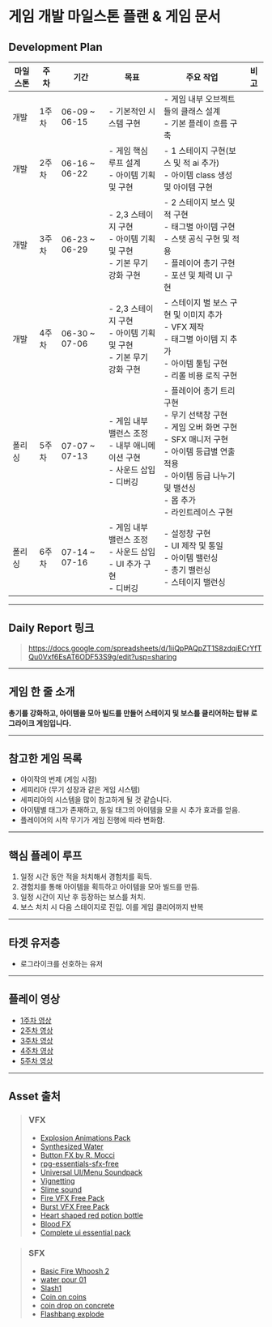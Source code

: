 
# 게임 개발 마일스톤 플랜 & 게임 문서

## Development Plan

| 마일스톤 | 주차 | 기간 | 목표 | 주요 작업 | 비고 |
|----------|------|-------|-------|------------|------|
| 개발 | 1주차 | 06-09 ~ 06-15 | - 기본적인 시스템 구현 | - 게임 내부 오브젝트들의 클래스 설계<br>- 기본 플레이 흐름 구축 |  |
| 개발 | 2주차 | 06-16 ~ 06-22 | - 게임 핵심 루프 설계<br>- 아이템 기획 및 구현 | - 1 스테이지 구현(보스 및 적 ai 추가)<br>- 아이템 class 생성 및 아이템 구현 |  |
| 개발 | 3주차 | 06-23 ~ 06-29 | - 2,3 스테이지 구현<br>- 아이템 기획 및 구현<br>- 기본 무기 강화 구현 | - 2 스테이지 보스 및 적 구현 <br>- 태그별 아이템 구현 <br>- 스탯 공식 구현 및 적용 <br>- 플레이어 총기 구현<br>- 포션 및 체력 UI 구현|  |
| 개발 | 4주차 | 06-30 ~ 07-06 | - 2,3 스테이지 구현<br>- 아이템 기획 및 구현<br>- 기본 무기 강화 구현 | - 스테이지 별 보스 구현 및 이미지 추가<br>- VFX 제작<br>- 태그별 아이템 지 추가 <br>- 아이템 툴팁 구현 <br>- 리롤 비용 로직 구현|  |
| 폴리싱 | 5주차 | 07-07 ~ 07-13 | - 게임 내부 밸런스 조정<br>- 내부 애니메이션 구현<br>- 사운드 삽입<br>- 디버깅 | - 플레이어 총기 트리 구현 <br>- 무기 선택창 구현 <br>- 게임 오버 화면 구현 <br>- SFX 매니저 구현 <br>- 아이템 등급별 연출 적용 <br>- 아이템 등급 나누기 및 밸선싱 <br>- 몹 추가 <br>- 라인트레이스 구현 | |
| 폴리싱 | 6주차 | 07-14 ~ 07-16 | - 게임 내부 밸런스 조정 <br>- 사운드 삽입<br>- UI 추가 구현<br>- 디버깅 | - 설정창 구현 <br>- UI 제작 및 통일 <br>- 아이템 밸런싱 <br>- 총기 밸런싱 <br>- 스테이지 밸런싱|  |

---

## Daily Report 링크

> https://docs.google.com/spreadsheets/d/1iiQpPAQpZT1S8zdqiECrYfTQu0Vxf6EsAT6ODF53S9g/edit?usp=sharing

---

## 게임 한 줄 소개

**총기를 강화하고, 아이템을 모아 빌드를 만들어 스테이지 및 보스를 클리어하는 탑뷰 로그라이크 게임입니다.**

---

## 참고한 게임 목록

- 아이작의 번제 (게임 시점)
- 세피리아 (무기 성장과 같은 게임 시스템)
- 세피리아의 시스템을 많이 참고하게 될 것 같습니다. 
- 아이템별 태그가 존재하고, 동일 태그의 아이템을 모을 시 추가 효과를 얻음.
- 플레이어의 시작 무기가 게임 진행에 따라 변화함.
---

## 핵심 플레이 루프

1. 일정 시간 동안 적을 처치해서 경험치를 획득.
2. 경험치를 통해 아이템을 획득하고 아이템을 모아 빌드를 만듬.
3. 일정 시간이 지난 후 등장하는 보스를 처치.
4. 보스 처치 시 다음 스테이지로 진입. 이를 게임 클리어까지 반복

---

## 타겟 유저층

- 로그라이크를 선호하는 유저

---

## 플레이 영상

- [1주차 영상](https://drive.google.com/file/d/1bHSuhmY9qJ8aNfNPiAnHpkBafLchmZBD/view?usp=sharing)
- [2주차 영상](https://drive.google.com/file/d/1WxueMh_DTdlNmREtKTrDE5OeJRer1ju2/view?usp=sharing)
- [3주차 영상](https://drive.google.com/file/d/1Q3lvfbdrs5O1BvOEBNIxgRsrHhmME7O_/view?usp=sharing)
- [4주차 영상](https://drive.google.com/file/d/1wjRcj9kd4gMJ_tf38YrJvPPhl_USKL-y/view?usp=sharing)
- [5주차 영상](https://drive.google.com/file/d/1xIbyPrvNlQEyGXtXgxhwnyqVttL9sR33/view?usp=sharing)

---

## Asset 출처
> ### VFX
>- [Explosion Animations Pack](https://ansimuz.itch.io/explosion-animations-pack)
>- [Synthesized Water](https://freesound.org/people/JomelleJager/sounds/383145/)
>- [Button FX by R. Mocci](https://rmocci.itch.io/button-fx)
>- [rpg-essentials-sfx-free](https://leohpaz.itch.io/rpg-essentials-sfx-free)
>- [Universal UI/Menu Soundpack](https://cyrex-studios.itch.io/universal-ui-soundpack)
>- [Vignetting](https://forum.affinity.serif.com/index.php?/topic/114423-to-create-a-vignette-with-the-gradients-tools/)
>- [Slime sound](https://freesound.org/people/greenlinker/sounds/794272/)
>- [Fire VFX Free Pack](https://govfx.itch.io/fire-vfx-free-pack)
>- [Burst VFX Free Pack](https://govfx.itch.io/burst-vfx-free-pack)
>- [Heart shaped red potion bottle](https://lornent.itch.io/heart-shaped-potion-bottle)
>- [Blood FX](https://jasontomlee.itch.io/blood-fx)
>- [Complete ui essential pack](https://crusenho.itch.io/complete-ui-essential-pack)

> ### SFX
>- [Basic Fire Whoosh 2](https://freesound.org/people/LookIMadeAThing/sounds/260555/)
>- [water pour 01](https://freesound.org/people/junggle/sounds/508494/)
>- [Slash1](https://freesound.org/people/wesleyextreme_gamer/sounds/574821/)
>- [Coin on coins](https://freesound.org/people/deleted_user_2104797/sounds/349278/)
>- [coin drop on concrete](https://freesound.org/people/PetervH/sounds/324760/)
>- [Flashbang explode](https://freesound.org/people/MadPanCake/sounds/660767/)